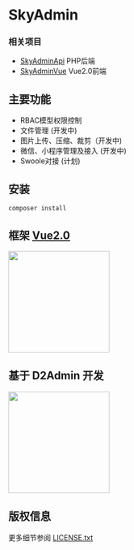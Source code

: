 SkyAdmin
===============

### 相关项目
* [SkyAdminApi](https://github.com/Sky9th/sky-admin-api) PHP后端
* [SkyAdminVue](https://github.com/Sky9th/sky-admin-vue) Vue2.0前端

## 主要功能

* RBAC模型权限控制
* 文件管理 (开发中)
* 图片上传、压缩、裁剪（开发中)
* 微信、小程序管理及接入 (开发中)
* Swoole对接 (计划)

## 安装

~~~
composer install
~~~

## 框架 [Vue2.0](https://vuejs.org/)

<a href="https://vuejs.org/"><img src="https://vuejs.org/images/logo.png" width="200px"></a>

## 基于 D2Admin 开发
<a href="https://github.com/d2-projects/d2-admin" target="_blank"><img src="https://raw.githubusercontent.com/FairyEver/d2-admin/master/doc/image/d2-admin@2x.png" width="200px"></a>

## 版权信息

更多细节参阅 [LICENSE.txt](LICENSE.txt)
